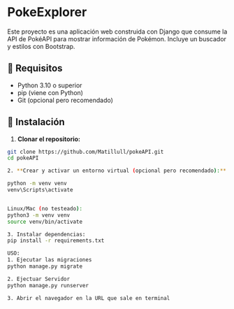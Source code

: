 # PokeExplorer

Este proyecto es una aplicación web construida con Django que consume la API de PokéAPI para mostrar información de Pokémon. Incluye un buscador y estilos con Bootstrap.

## 🚀 Requisitos

- Python 3.10 o superior
- pip (viene con Python)
- Git (opcional pero recomendado)

## 🧱 Instalación

1. **Clonar el repositorio:**

```bash
git clone https://github.com/Matillull/pokeAPI.git
cd pokeAPI

2. **Crear y activar un entorno virtual (opcional pero recomendado):**

python -m venv venv
venv\Scripts\activate


Linux/Mac (no testeado): 
python3 -m venv venv
source venv/bin/activate

3. Instalar dependencias:
pip install -r requirements.txt

USO:
1. Ejecutar las migraciones
python manage.py migrate

2. Ejectuar Servidor
python manage.py runserver

3. Abrir el navegador en la URL que sale en terminal
